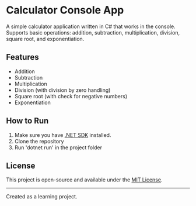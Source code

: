 # Calculator Console App

A simple calculator application written in C# that works in the console.
Supports basic operations: addition, subtraction, multiplication, division, square root, and exponentiation.

## Features

- Addition
- Subtraction
- Multiplication
- Division (with division by zero handling)
- Square root (with check for negative numbers)
- Exponentiation

## How to Run

1. Make sure you have [.NET SDK](https://dotnet.microsoft.com/download) installed.
2. Clone the repository
3. Run 'dotnet run' in the project folder

## License

This project is open-source and available under the [MIT License](LICENSE).

---

Created as a learning project.
